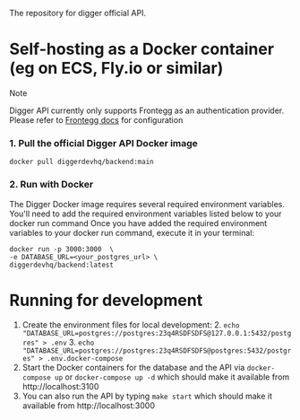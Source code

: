 The repository for digger official API.

# Self-hosting as a Docker container (eg on ECS, Fly.io or similar)

> [!NOTE]
> Digger API currently only supports Frontegg as an authentication provider. Please refer to [Frontegg docs](https://docs.frontegg.com/docs/get-started) for configuration

### 1. Pull the official Digger API Docker image

```
docker pull diggerdevhq/backend:main
```
### 2. Run with Docker
The Digger Docker image requires several required environment variables. You'll need to add the required environment variables listed below to your docker run command
Once you have added the required environment variables to your docker run command, execute it in your terminal:
```
docker run -p 3000:3000  \
-e DATABASE_URL=<your_postgres_url> \
diggerdevhq/backend:latest
```

# Running for development

1. Create the environment files for local development:
   2. `echo "DATABASE_URL=postgres://postgres:23q4RSDFSDFS@127.0.0.1:5432/postgres" > .env`
   3. `echo "DATABASE_URL=postgres://postgres:23q4RSDFSDFS@postgres:5432/postgres" > .env.docker-compose`
2. Start the Docker containers for the database and the API via `docker-compose up` or `docker-compose up -d` which should make it available from http://localhost:3100   
3. You can also run the API by typing `make start` which should make it available from http://localhost:3000



